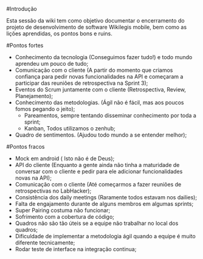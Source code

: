 #Introdução

Esta sessão da wiki tem como objetivo documentar o encerramento do projeto de desenvolvimento de software Wikilegis mobile, bem como as lições aprendidas, os pontos bons e ruins. 

#Pontos fortes
* Conhecimento da tecnologia (Conseguimos fazer tudo!) e todo mundo aprendeu um pouco de tudo;
* Comunicação com o cliente (A partir do momento que criamos confiança para pedir novas funcionalidades na API e começaram a participar das reuniões de retrospectiva na Sprint 3);
* Eventos do Scrum juntamente com o cliente (Retrospectiva, Review, Planejamento);
* Conhecimento das metodologias. (Ágil não é fácil, mas aos poucos fomos pegando o jeito);
    * Pareamentos, sempre tentando disseminar conhecimento por toda a sprint;
    * Kanban, Todos utilizamos o zenhub;
* Quadro de sentimentos. (Ajudou todo mundo a se entender melhor);


#Pontos fracos
* Mock em android ( Isto não é de Deus);
* API do cliente (Enquanto a gente ainda não tinha a maturidade de conversar com o cliente e pedir para ele adicionar funcionalidades novas na API);
* Comunicação com o cliente (Até começarmos a fazer reuniões de retrospectivas no LabHacker);
* Consistência dos daily meetings (Raramente todos estavam nos dailies);
* Falta de engajamento durante de alguns membros em algumas sprints;
* Super Pairing costuma não funcionar;
* Sofrimento com a cobertura de código;
* Quadros não são tão úteis se a equipe não trabalhar no local dos quadros;
* Dificuldade de implementar a metodologia ágil quando a equipe é muito diferente tecnicamente;
* Rodar teste de interface na integração continua;

